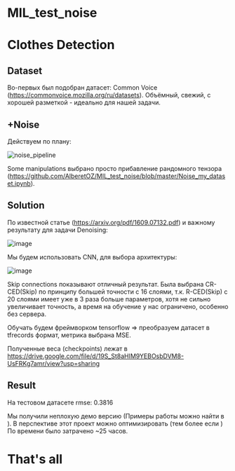 # MIL_test_noise

# Clothes Detection

## Dataset

Во-первых был подобран датасет: Common Voice (https://commonvoice.mozilla.org/ru/datasets). Объёмный, свежий, с хорошей разметкой - идеально для нашей задачи.

## +Noise

Действуем по плану:

![noise_pipeline](https://user-images.githubusercontent.com/32402386/89902314-f8bc2280-dbee-11ea-9c04-8702dd819430.png)

Some manipulations выбрано просто прибавление рандомного тензора (https://github.com/AlberetOZ/MIL_test_noise/blob/master/Noise_my_dataset.ipynb).

## Solution

По известной статье (https://arxiv.org/pdf/1609.07132.pdf) и важному результату для задачи Denoising:

![image](https://user-images.githubusercontent.com/32402386/89903179-00c89200-dbf0-11ea-839a-0a936b9bf7e2.png)

Мы будем использовать CNN, для выбора архитектуры:

![image](https://user-images.githubusercontent.com/32402386/89905079-5c941a80-dbf2-11ea-9499-2ba8965bf083.png)

Skip connections показывают отличный результат. Была выбрана CR-CED(Skip) по принципу большей точности с 16 слоями, т.к. R-CED(Skip) с 20 слоями имеет уже в 3 раза больше параметров, хотя не сильно увеличивает точность, а время на обучение у нас ограничено, особенно без сервера.

Обучать будем фреймворком tensorflow => преобразуем датасет в tfrecords формат, метрика выбрана MSE.

Полученные веса (checkpoints) лежат в https://drive.google.com/file/d/19S_St8aHIM9YEBOsbDVM8-UsFRKg7amr/view?usp=sharing

## Result

На тестовом датасете rmse: 0.3816

Мы получили неплохую демо версию (Примеры работы можно найти в ). В перспективе этот проект можно оптимизировать (тем более если ) По времени было затрачено ~25 часов. 

# That's all

